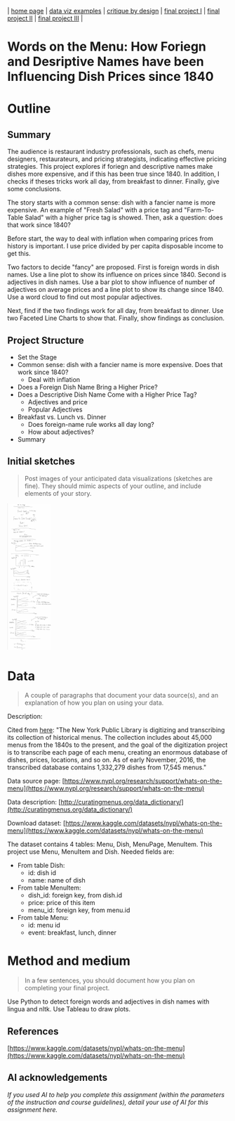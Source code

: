 | [home page](https://serena-xue.github.io/2025Spring-Telling-Stories-with-Data/) | [data viz examples](dataviz-examples) | [critique by design](critique-by-design) | [final project I](final-project-part-one) | [final project II](final-project-part-two) | [final project III](final-project-part-three) |

# Words on the Menu: How Foriegn and Desriptive Names have been Influencing Dish Prices since 1840

# Outline

## Summary

The audience is restaurant industry professionals, such as chefs, menu designers, restaurateurs, and pricing strategists, indicating effective pricing strategies. This project explores if foriegn and descriptive names make dishes more expensive, and if this has been true since 1840. In addition, I checks if theses tricks work all day, from breakfast to dinner. Finally, give some conclusions.

The story starts with a common sense: dish with a fancier name is more expensive. An example of "Fresh Salad" with a price tag and "Farm-To-Table Salad" with a higher price tag is showed. Then, ask a question: does that work since 1840?

Before start, the way to deal with inflation when comparing prices from history is important. I use price divided by per capita disposable income to get this.

Two factors to decide "fancy" are proposed. First is foreign words in dish names. Use a line plot to show its influence on prices since 1840. Second is adjectives in dish names. Use a bar plot to show influence of number of adjectives on average prices and a line plot to show its change since 1840. Use a word cloud to find out most popular adjectives.

Next, find if the two findings work for all day, from breakfast to dinner. Use two Faceted Line Charts to show that. Finally, show findings as conclusion.

## Project Structure 

- Set the Stage
 - Common sense: dish with a fancier name is more expensive. Does that work since 1840?
	- Deal with inflation
- Does a Foreign Dish Name Bring a Higher Price?
- Does a Descriptive Dish Name Come with a Higher Price Tag?
	- Adjectives and price
	- Popular Adjectives
- Breakfast vs. Lunch vs. Dinner
	- Does foreign-name rule works all day long?
	- How about adjectives?
- Summary

## Initial sketches
> Post images of your anticipated data visualizations (sketches are fine). They should mimic aspects of your outline, and include elements of your story.  

<img src="Initial Sketches.jpeg" width="100px">

# Data
> A couple of paragraphs that document your data source(s), and an explanation of how you plan on using your data. 

Description:

Cited from [here](https://www.kaggle.com/datasets/nypl/whats-on-the-menu): "The New York Public Library is digitizing and transcribing its collection of historical menus. The collection includes about 45,000 menus from the 1840s to the present, and the goal of the digitization project is to transcribe each page of each menu, creating an enormous database of dishes, prices, locations, and so on. As of early November, 2016, the transcribed database contains 1,332,279 dishes from 17,545 menus."

Data source page: [https://www.nypl.org/research/support/whats-on-the-menu](https://www.nypl.org/research/support/whats-on-the-menu)

Data description: [http://curatingmenus.org/data_dictionary/](http://curatingmenus.org/data_dictionary/)

Download dataset: [https://www.kaggle.com/datasets/nypl/whats-on-the-menu](https://www.kaggle.com/datasets/nypl/whats-on-the-menu)

The dataset contains 4 tables: Menu, Dish, MenuPage, MenuItem. This project use Menu, MenuItem and Dish. Needed fields are:
- From table Dish: 
	- id: dish id
	- name: name of dish
- From table MenuItem:
	- dish_id: foreign key, from dish.id
	- price: price of this item
	- menu_id: foreign key, from menu.id
- From table Menu:
	- id: menu id
	- event: breakfast, lunch, dinner

# Method and medium
> In a few sentences, you should document how you plan on completing your final project. 

Use Python to detect foreign words and adjectives in dish names with lingua and nltk. Use Tableau to draw plots.

## References
[https://www.kaggle.com/datasets/nypl/whats-on-the-menu](https://www.kaggle.com/datasets/nypl/whats-on-the-menu)

## AI acknowledgements
_If you used AI to help you complete this assignment (within the parameters of the instruction and course guidelines), detail your use of AI for this assignment here._
